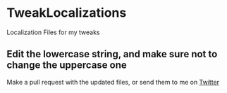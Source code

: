 # TweakLocalizations
Localization Files for my tweaks

## Edit the lowercase string, and make sure not to change the uppercase one

Make a pull request with the updated files, or send them to me on [Twitter](https://twitter.com/mtac8)

